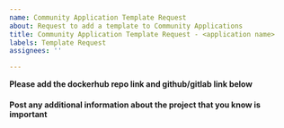 ```yaml
---
name: Community Application Template Request
about: Request to add a template to Community Applications
title: Community Application Template Request - <application name>
labels: Template Request
assignees: ''

---
```


**Please add the dockerhub repo link and github/gitlab link below**
<links here>

#### Post any additional information about the project that you know is important 
<info here>
